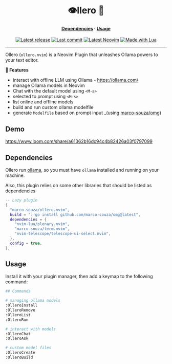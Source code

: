 <h1 align="center">👁️llero 🦙</h1>
<div>
  <h4 align="center">
    <a href="#dependencies">Dependencies</a> ·
    <a href="#usage">Usage</a>
  </h4>
</div>
<div align="center">
  <a href="https://github.com/marco-souza/ollero.nvim/releases/latest"
    ><img
      alt="Latest release"
      src="https://img.shields.io/github/v/release/marco-souza/ollero.nvim?style=for-the-badge&logo=starship&logoColor=D9E0EE&labelColor=302D41&&color=d9b3ff&include_prerelease&sort=semver"
  /></a>
  <a href="https://github.com/marco-souza/ollero.nvim/pulse"
    ><img
      alt="Last commit"
      src="https://img.shields.io/github/last-commit/marco-souza/ollero.nvim?style=for-the-badge&logo=github&logoColor=D9E0EE&labelColor=302D41&color=9fdf9f"
  /></a>
  <a href="https://github.com/neovim/neovim/releases/latest"
    ><img
      alt="Latest Neovim"
      src="https://img.shields.io/github/v/release/neovim/neovim?style=for-the-badge&logo=neovim&logoColor=D9E0EE&label=Neovim&labelColor=302D41&color=99d6ff&sort=semver"
  /></a>
  <a href="http://www.lua.org/"
    ><img
      alt="Made with Lua"
      src="https://img.shields.io/badge/Built%20with%20Lua-grey?style=for-the-badge&logo=lua&logoColor=D9E0EE&label=Lua&labelColor=302D41&color=b3b3ff"
  /></a>
  <!-- <a href="https://www.buymeacoffee.com/marco-souza" -->
  <!--   ><img -->
  <!--     alt="Buy me a coffee" -->
  <!--     src="https://img.shields.io/badge/Buy%20me%20a%20coffee-grey?style=for-the-badge&logo=buymeacoffee&logoColor=D9E0EE&label=Sponsor&labelColor=302D41&color=ffff99" -->
  <!-- /></a> -->
</div>
<hr />

Ollero (`ollero.nvim`) is a Neovim Plugin that unleashes Ollama powers to your
text editor.

**🚀 Features**
- interact with offline LLM using Ollama - https://ollama.com/
- manage Ollama models in Neovim
- Chat with the default model using `<M-a>`
- selected to prompt using `<M-s>`
- list online and offline models
- build and run custom ollama modelfile
- generate `Modelfile` based on prompt input _(using [marco-souza/omg](https://github.com/marco-souza/omg))

## Demo

https://www.loom.com/share/a61362b16dc94c4b82426a03f0797099

## Dependencies

Ollero run [ollama](https://ollama.ai/), so you must have `ollama` installed and running on your machine.

Also, this plugin relies on some other libraries that should be listed as dependencies

```lua
-- Lazy plugin
{
  "marco-souza/ollero.nvim",
  build = ":!go install github.com/marco-souza/omg@latest",
  dependencies = {
    "nvim-lua/plenary.nvim",
    "marco-souza/term.nvim",
    "nvim-telescope/telescope-ui-select.nvim",
  },
  config = true,
},
```

## Usage

Install it with your plugin manager, then add a keymap to the following command:

```sh
## Commands

# managing ollama models
:OlleroInstall
:OlleroRemove
:OlleroList
:OlleroRun

# interact with models
:OlleroChat
:OlleroAsk

# custom model files
:OlleroCreate
:OlleroBuild
```
